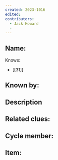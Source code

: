 ```yaml
---
created: 2023-1016
edited:
contributors:
  - Jack Howard
  - 
---
```


Name:
- 

Knows:
- [[31]]

Known by:
- 

Description
- 

Related clues:
- 
Cycle member:
- 
Item:
- 




